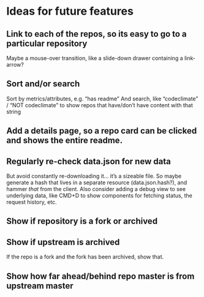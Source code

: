 # Ideas for future features

## Link to each of the repos, so its easy to go to a particular repository
Maybe a mouse-over transition, like a slide-down drawer containing a link-arrow?


## Sort and/or search
Sort by metrics/attributes, e.g. “has readme”
And search, like “codeclimate” / “NOT codeclimate” to show repos that have/don’t have content with that string


## Add a details page, so a repo card can be clicked and shows the entire readme.


## Regularly re-check data.json for new data
But avoid constantly re-downloading it… it’s a sizeable file.
So maybe generate a hash that lives in a separate resource (data.json.hash?), 
and hammer *that* from the client.
Also consider adding a debug view to see underlying data, 
like CMD+D to show components for fetching status, the request history, etc.


## Show if repository is a fork or archived


## Show if upstream is archived
If the repo is a fork and the fork has been archived, show that.


## Show how far ahead/behind repo master is from upstream master

